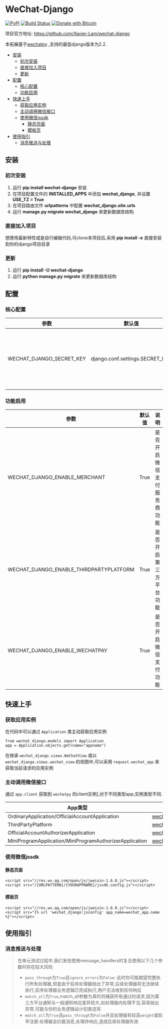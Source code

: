 # WeChat-Django

[![PyPI](https://img.shields.io/pypi/v/wechat-django.svg)](https://pypi.org/project/wechat-django)
[![Build Status](https://travis-ci.org/Xavier-Lam/wechat-django.svg?branch=master)](https://travis-ci.org/Xavier-Lam/wechat-django)
[![Donate with Bitcoin](https://en.cryptobadges.io/badge/micro/1BdJG31zinrMFWxRt2utGBU2jdpv8xSgju)](https://en.cryptobadges.io/donate/1BdJG31zinrMFWxRt2utGBU2jdpv8xSgju)

项目官方地址: https://github.com/Xavier-Lam/wechat-django

本拓展基于[wechatpy](https://github.com/jxtech/wechatpy) ,支持的最低django版本为2.2.

- [安装](#安装)
  - [初次安装](#初次安装)
  - [直接加入项目](#直接加入项目)
  - [更新](#更新)
- [配置](#配置)
  - [核心配置](#核心配置)
  - [功能启用](#功能启用)
- [快速上手](#快速上手)
  - [获取应用实例](#获取应用实例)
  - [主动调用微信接口](#主动调用微信接口)
  - [使用微信jssdk](#使用微信jssdk)
    - [静态页面](#静态页面)
    - [模板页](#模板页)
- [使用指引](#使用指引)
  - [消息推送与处理](#消息推送与处理)


## 安装
### 初次安装

1. 运行 **pip install wechat-django** 安装
2. 在项目配置文件的 **INSTALLED_APPS** 中添加 **wechat_django**, 并设置 **USE_TZ = True**
3. 在项目路由文件 **urlpatterns** 中配置 **wechat_django.site.urls**
4. 运行 **manage.py migrate wechat_django** 来更新数据库结构

### 直接加入项目
想使用最新特性或是自行编辑代码,可clone本项目后,采用 **pip install -e** 直接安装到你的django项目目录

### 更新

1. 运行 **pip install -U wechat-django**
2. 运行 **python manage.py migrate** 来更新数据库结构


## 配置
### 核心配置
| 参数 | 默认值 | 说明 |
| --- | --- | --- |
| WECHAT_DJANGO_SECRET_KEY | django.conf.settings.SECRET_KEY | 加密微信各密钥(如AppSecret,API_Key等)用密钥,如无需加密,请置为`None`.**注意,该密钥一旦修改,所有已存储密钥将失效**,修改密钥请自行做好密钥迁移工作 |

### 功能启用
| 参数 | 默认值 | 说明 |
| --- | --- | --- |
| WECHAT_DJANGO_ENABLE_MERCHANT | True | 是否开启微信支付服务商功能 |
| WECHAT_DJANGO_ENABLE_THIRDPARTYPLATFORM | True | 是否开启第三方平台功能 |
| WECHAT_DJANGO_ENABLE_WECHATPAY | True | 是否开启微信支付功能 |


## 快速上手
### 获取应用实例
在代码中可以通过 `Application` 类主动获取应用实例

    from wechat_django.models import Application
    app = Application.objects.get(name="appname")

在继承 `wechat_django.views.WeChatView` 或以 `wechat_django.views.wechat_view` 的视图中,可以采用 `request.wechat_app` 来获取当前请求的应用实例

### 主动调用微信接口
通过 `app.client` 获取到 `wechatpy` 的client实例],对于不同类型app,实例类型不同.

| App类型 | Client类型 |
| --- | --- |
| OrdinaryApplication/OfficialAccountApplication | [wechatpy.WeChatClient](https://wechatpy.readthedocs.io/zh_CN/master/client/index.html) |
| ThirdPartyPlatform | [wechatpy.WeChatComponent](https://wechatpy.readthedocs.io/zh_CN/master/component.html) |
| OfficialAccountAuthorizerApplication | [wechatpy.client.WeChatComponentClient](https://wechatpy.readthedocs.io/zh_CN/master/client/index.htm) |
| MiniProgramApplication/MiniProgramAuthorizerApplication | [wechatpy.client.api.WeChatWxa](https://wechatpy.readthedocs.io/zh_CN/master/client/wxa.html) |

### 使用微信jssdk
#### 静态页面
    <script src="//res.wx.qq.com/open/js/jweixin-1.6.0.js"></script>
    <script src="/{URLPATTERN}/{YOURAPPNAME}/jssdk.config.js"></script>

#### 模板页
    <script src="//res.wx.qq.com/open/js/jweixin-1.6.0.js"></script>
    <script src="{% url 'wechat_django:jsconfig' app_name=wechat_app.name %}"></script>


## 使用指引
### 消息推送与处理
> 在单元测试过程中,我们发现使用message_handlers时复合使用以下几个参数时存在较大风险
> * `pass_through`为`True`且`ignore_errors`为`False`: 此时你可能期望完整执行所有处理器,但是由于前序处理器抛出了异常,后续处理器将无法继续执行,前序处理器业务逻辑已完成执行,用户无法收到任何响应
> * `match_all`为`True`,match_all参数为真时将捕获所有通过的请求,因为第三方平台通知与一般通知响应差异较大,如处理器内处理不当,容易抛出异常,可能与你的业务逻辑设计初衷违背.
> * `match_all`为`True`且`pass_through`为`False`并且处理器有较高`weight`或较早注册:处理器会拦截消息,处理并响应,造成后续处理器失效